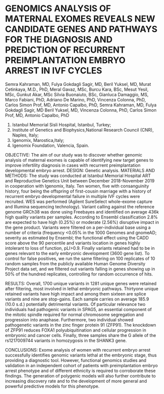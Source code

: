 # GENOMICS ANALYSIS OF MATERNAL EXOMES REVEALS NEW CANDIDATE GENES AND PATHWAYS FOR THE DIAGNOSIS AND PREDICTION OF RECURRENT PREIMPLANTATION EMBRYO ARREST IN IVF CYCLES

Semra Kahraman, MD, Fulya Gokdagli Sagir, MD, Beril Yuksel, MD, Murat Cetinkaya, M.D., PhD, Meral Gavaz, MSc, Burcu Kara, BSc, Mesut Yesil, MSc, Gunkut Akar, MSc
Silvia Buonaiuto, BSc, Gianluca Damaggio, MS, Marco Fabiani, PhD, Adriano De Marino, PhD, Vincenza Colonna, PhD, Carlos Simon Prof, MD, Antonio Capalbo, PhD, Semra Kahraman, MD, Fulya Gokdagli Sagir, MD
Beril Yuksel, MD, Vincenza Colonna, PhD, Carlos Simon Prof, MD, Antonio Capalbo, PhD

1. Istanbul Memorial Sisli Hospital, Istanbul, Turkey;
2. Institute of Genetics and Biophysics,National Research Council (CNR), Naples, Italy; 
3. Igenomix, Marostica,Italy; 
4. Igenomix Foundation, Valencia, Spain.


OBJECTIVE: The aim of our study was to discover whether genomic analysis of maternal exomes is capable of identifying new target genes to improve
infertility diagnosis in cases with recurrent preimplantation developmental
embryo arrest.
DESIGN: Genetic analysis.
MATERIALS AND METHODS: The study was conducted at Istanbul Memorial Hospital ART and Reproductive Genetics Unit between December 2018-November 2019 in cooperation with Igenomix, Italy. Ten women, five
with consanguinity history, four being the offspring of first-cousin marriage with a history of recurrent embryo developmental failure in multiple IVF cycles were recruited. WES was performed (Agilent SureSelect whole-exome
capture and Illumina sequencing technology). Variant calling against the reference genome GRCh38 was done using Freebayes and identified on average 436k high quality variants per samples. According to Ensembl classification 2.8% are expected to have high (0.25%) or moderate (2.56%)
disruptive impact in the gene product. Variants were filtered on a per-individual base using a number of criteria (frequency <0.05% in the 1000 Genomes and gnomeAD; severity as estimated by Ensembl; the functional effect using
the CADD score above the 90 percentile and variants location in genes highly intolerant to loss of function, pLI>0.9. Finally variants retained had to be in genes relevant to the early embryonic development (3600 gene list). To control for false positives, we run the same filtering on 100 replicates of 10
random samples from the publicly available Human Genome Diversity Project data set, and we filtered out variants falling in genes showing up in 50% of the hundred replicates, controlling for random occurrence of hits.

RESULTS: Overall, 1700 unique variants in 1281 unique genes were retained after filtering, most involved in lethal embryonic pathways. Thirtyone unique retained variants have high impact and among them sixteen are
splice variants and nine are stop-gains. Each sample carries on average 185.9 (10.0 s.d.) potentially detrimental variants. Of particular relevance two individuals had pathogenic variants in SPAG5, an essential component of the mitotic spindle required for normal chromosome segregation and progression into anaphase. Furthermore, two individual showed pathogenetic variants in the zinc finger protein 91 (ZFP91). The knockdown of ZFP91 reduces FOXA1 polyubiquitination and cellular progression in embryonic and
cancer cells. Finally, three samples share the G allele of the rs1217009744 variants in homozygosis in the SHANK3 gene.

CONCLUSIONS: Exome analysis of women with recurrent embryo arrest successfully identifies genomic variants lethal at the embryonic stage, thus providing a diagnostic tool. However, functional genomics studies and validation in an independent cohort of patients with preimplantation embryo arrest phenotype and of different ethnicity is required to corroborate these findings. The generation of polygenic models will also further contribute to increasing discovery rate and to the development of more general and
powerful predictive models for this phenotype.
